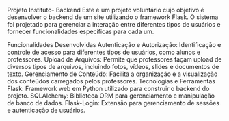 Projeto Instituto- Backend
Este é um projeto voluntário cujo objetivo é desenvolver o backend de um site utilizando o framework Flask. O sistema foi projetado para gerenciar a interação entre diferentes tipos de usuários e fornecer funcionalidades específicas para cada um.

Funcionalidades Desenvolvidas
Autenticação e Autorização: Identificação e controle de acesso para diferentes tipos de usuários, como alunos e professores.
Upload de Arquivos: Permite que professores façam upload de diversos tipos de arquivos, incluindo fotos, vídeos, slides e documentos de texto.
Gerenciamento de Conteúdo: Facilita a organização e a visualização dos conteúdos carregados pelos professores.
Tecnologias e Ferramentas
Flask: Framework web em Python utilizado para construir o backend do projeto.
SQLAlchemy: Biblioteca ORM para gerenciamento e manipulação de banco de dados.
Flask-Login: Extensão para gerenciamento de sessões e autenticação de usuários.



